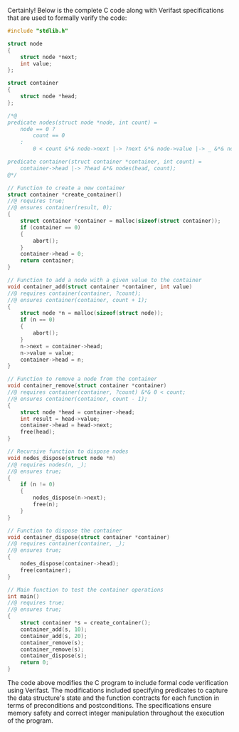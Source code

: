 Certainly! Below is the complete C code along with Verifast specifications that are used to formally verify the code:

```c
#include "stdlib.h"

struct node
{
    struct node *next;
    int value;
};

struct container
{
    struct node *head;
};

/*@
predicate nodes(struct node *node, int count) =
    node == 0 ?
        count == 0
    :
        0 < count &*& node->next |-> ?next &*& node->value |-> _ &*& nodes(next, count - 1);

predicate container(struct container *container, int count) =
    container->head |-> ?head &*& nodes(head, count);
@*/

// Function to create a new container
struct container *create_container()
//@ requires true;
//@ ensures container(result, 0);
{
    struct container *container = malloc(sizeof(struct container));
    if (container == 0)
    {
        abort();
    }
    container->head = 0;
    return container;
}

// Function to add a node with a given value to the container
void container_add(struct container *container, int value)
//@ requires container(container, ?count);
//@ ensures container(container, count + 1);
{
    struct node *n = malloc(sizeof(struct node));
    if (n == 0)
    {
        abort();
    }
    n->next = container->head;
    n->value = value;
    container->head = n;
}

// Function to remove a node from the container
void container_remove(struct container *container)
//@ requires container(container, ?count) &*& 0 < count;
//@ ensures container(container, count - 1);
{
    struct node *head = container->head;
    int result = head->value;
    container->head = head->next;
    free(head);
}

// Recursive function to dispose nodes
void nodes_dispose(struct node *n)
//@ requires nodes(n, _);
//@ ensures true;
{
    if (n != 0)
    {
        nodes_dispose(n->next);
        free(n);
    }
}

// Function to dispose the container
void container_dispose(struct container *container)
//@ requires container(container, _);
//@ ensures true;
{
    nodes_dispose(container->head);
    free(container);
}

// Main function to test the container operations
int main()
//@ requires true;
//@ ensures true;
{
    struct container *s = create_container();
    container_add(s, 10);
    container_add(s, 20);
    container_remove(s);
    container_remove(s);
    container_dispose(s);
    return 0;
}
```

The code above modifies the C program to include formal code verification using Verifast. The modifications included specifying predicates to capture the data structure's state and the function contracts for each function in terms of preconditions and postconditions. The specifications ensure memory safety and correct integer manipulation throughout the execution of the program.

